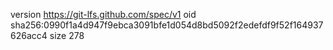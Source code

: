 version https://git-lfs.github.com/spec/v1
oid sha256:0990f1a4d947f9ebca3091bfe1d054d8bd5092f2edefdf9f52f164937626acc4
size 278
